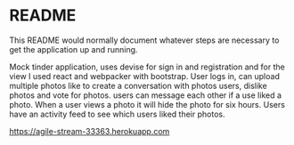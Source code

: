 # README

This README would normally document whatever steps are necessary to get the
application up and running.

Mock tinder application, uses devise for sign in and registration and for the view I used react and webpacker with bootstrap.
User logs in, can upload multiple photos like to create a conversation with photos users, dislike photos and vote for photos. users can message each other if a use liked a photo. When a user views a photo it will hide the photo for six hours. Users have an activity feed to see which users liked their photos.


https://agile-stream-33363.herokuapp.com
